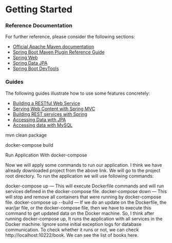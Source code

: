 # Getting Started

### Reference Documentation
For further reference, please consider the following sections:

* [Official Apache Maven documentation](https://maven.apache.org/guides/index.html)
* [Spring Boot Maven Plugin Reference Guide](https://docs.spring.io/spring-boot/docs/2.2.4.RELEASE/maven-plugin/)
* [Spring Web](https://docs.spring.io/spring-boot/docs/2.2.4.RELEASE/reference/htmlsingle/#boot-features-developing-web-applications)
* [Spring Data JPA](https://docs.spring.io/spring-boot/docs/2.2.4.RELEASE/reference/htmlsingle/#boot-features-jpa-and-spring-data)
* [Spring Boot DevTools](https://docs.spring.io/spring-boot/docs/2.2.4.RELEASE/reference/htmlsingle/#using-boot-devtools)

### Guides
The following guides illustrate how to use some features concretely:

* [Building a RESTful Web Service](https://spring.io/guides/gs/rest-service/)
* [Serving Web Content with Spring MVC](https://spring.io/guides/gs/serving-web-content/)
* [Building REST services with Spring](https://spring.io/guides/tutorials/bookmarks/)
* [Accessing Data with JPA](https://spring.io/guides/gs/accessing-data-jpa/)
* [Accessing data with MySQL](https://spring.io/guides/gs/accessing-data-mysql/)

mvn clean package

docker-compose build

Run Application With docker-compose


Now we will apply some commands to run our application. I think we have already downloaded project from the above link. We will go to the project root directory. To run the application we will use following commands:

 docker-compose up — This will execute Dockerfile commands and will run services defined in the docker-compose file.
 docker-compose down — This will stop and remove all containers that were running by docker-compose file.
 docker-compose up --build — If we do an update on the Dockerfile, the war/jar file, or the docker-compose file, then we have to execute this command to get updated data on the Docker machine.
So, I think after running docker-compose up, It runs the application with all services in the Docker machine. Ignore some initial exception logs for database communication. To check whether it runs or not, we can check http://localhost:10222/book. We can see the list of books here. 